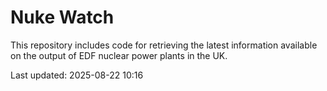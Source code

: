# Nuke Watch

This repository includes code for retrieving the latest information available on the output of EDF nuclear power plants in the UK.

Last updated: 2025-08-22 10:16